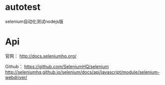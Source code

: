 # autotest
selenium自动化测试nodejs版

# Api
官网：
http://docs.seleniumhq.org/

Github：
https://github.com/SeleniumHQ/selenium
http://seleniumhq.github.io/selenium/docs/api/javascript/module/selenium-webdriver/
